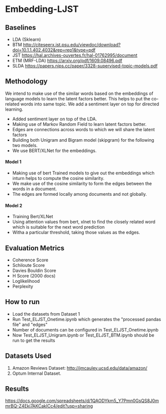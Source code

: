 # Embedding-LJST
## Baselines
- LDA (Sklearn)
- BTM http://citeseerx.ist.psu.edu/viewdoc/download?doi=10.1.1.402.4032&rep=rep1&type=pdf
- JST https://hal.archives-ouvertes.fr/hal-01762995/document
- ETM (MRF-LDA) https://arxiv.org/pdf/1609.08496.pdf
- SLDA https://papers.nips.cc/paper/3328-supervised-topic-models.pdf

## Methodology
We intend to make use of the similar words based on the embeddings of language models to learn the latent factors better. This helps to put the co-related words into same topic. We add a sentiment layer on top for directed learning.

- Added sentiment layer on top of the LDA.
- Making use of Markov Random Field to learn latent factors better.
- Edges are connections across words to which we will share the latent factors
- Building both Unigram and Bigram model (skipgram) for the following two models.
- We use BERT/XLNet for the embeddings.

#### Model 1
- Making use of bert Trained models to give out the embeddings which inturn helps to compute the cosine similarity.
- We make use of the cosine similarity to form the edges between the words in a document.
- The edges are formed locally among documents and not globally.

#### Model 2
- Training Bert/XLNet
- Using attention values from bert, xlnet to find the closely related word which is suitable for the next word prediction
- Witha a particular threshold, taking those values as the edges.

## Evaluation Metrics
- Coherence Score
- Schiloute Score
- Davies Bouldin Score
- H Score (2000 docs)
- Loglikelihood
- Perplexity

## How to run
- Load the datasets from Dataset 1
- Run Test_ELJST_Onetime.ipynb which generates the "processed pandas file" and "edges"
- Number of documents can be configured in Test_ELJST_Onetime.ipynb
- Now Test_ELJST_Unigram.ipynb or Test_ELJST_BTM.ipynb should be run to get the results

## Datasets Used
1. Amazon Reviews Dataset: http://jmcauley.ucsd.edu/data/amazon/
2. Optum Internal Dataset.

## Results
https://docs.google.com/spreadsheets/d/1QAODYkm5_Y7Pmn0GsQS8J0mmrBQ-Z4Eki7AKCakICc4/edit?usp=sharing
